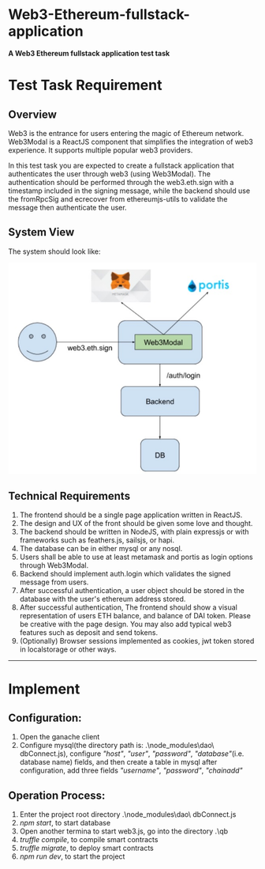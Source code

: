 # Web3-Ethereum-fullstack-application

**A Web3 Ethereum fullstack application test task**

# Test Task Requirement

## Overview

Web3 is the entrance for users entering the magic of Ethereum network. Web3Modal is a ReactJS component that simplifies the integration of web3 experience. It supports multiple popular web3 providers.

In this test task you are expected to create a fullstack application that authenticates the user through web3 (using Web3Modal). The authentication should be performed through the web3.eth.sign with a timestamp included in the signing message, while the backend should use the fromRpcSig and ecrecover from ethereumjs-utils to validate the message then authenticate the user.

## System View

The system should look like:

![system](./system.jpg)

## Technical Requirements

1. The frontend should be a single page application written in ReactJS.
2. The design and UX of the front should be given some love and thought.
3. The backend should be written in NodeJS, with plain expressjs or with frameworks such as feathers.js, sailsjs, or hapi.
4. The database can be in either mysql or any nosql.
5. Users shall be able to use at least metamask and portis as login options through Web3Modal.
6. Backend should implement auth.login which validates the signed message from users.
7. After successful authentication, a user object should be stored in the database with the user's ethereum address stored.
8. After successful authentication, The frontend should show a visual representation of users ETH balance, and balance of DAI token. Please be creative with the page design. You may also add typical web3 features such as deposit and send tokens.
9. (Optionally) Browser sessions implemented as cookies, jwt token stored in localstorage or other ways.

---

# Implement

## Configuration:

1. Open the ganache client
2. Configure mysql(the directory path is: .\node_modules\dao\ dbConnect.js), configure *"host"*, *"user"*, *"password"*, *"database"*(i.e. database name) fields, and then create a table in mysql after configuration, add three fields *"username"*, *"password"*, *"chainadd"*

## Operation Process:

1. Enter the project root directory .\node_modules\dao\ dbConnect.js 
2. *npm start*, to start database
3. Open another termina to start web3.js, go into the directory .\qb
4. *truffle compile*, to compile smart contracts
5. *truffle migrate*, to deploy smart contracts
6. *npm run dev*, to start the project
